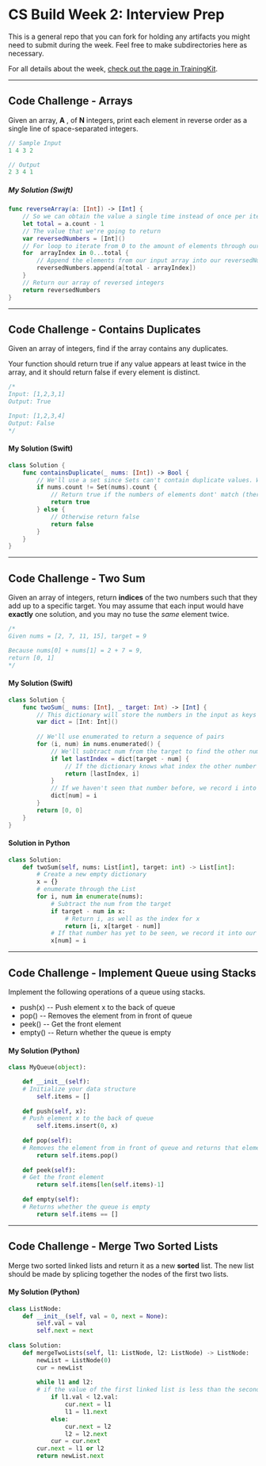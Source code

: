 # CS Build Week 2: Interview Prep

This is a general repo that you can fork for holding any artifacts you
might need to submit during the week. Feel free to make subdirectories
here as necessary.

For all details about the week, [check out the page in
TrainingKit](https://learn.lambdaschool.com/cs/sprint/reco0t22NdXmr8VyL).

---

## Code Challenge - Arrays

Given an array, **A** , of **N** integers, print each element in reverse order as a single line of space-separated integers.

```swift
// Sample Input
1 4 3 2

// Output
2 3 4 1
```

##### My Solution (Swift)
```Swift
func reverseArray(a: [Int]) -> [Int] {
    // So we can obtain the value a single time instead of once per iteration
    let total = a.count - 1
    // The value that we're going to return
    var reversedNumbers = [Int]()
    // For loop to iterate from 0 to the amount of elements through our array
    for  arrayIndex in 0...total {
        // Append the elements from our input array into our reversedNumber array
        reversedNumbers.append(a[total - arrayIndex])
    }
    // Return our array of reversed integers
    return reversedNumbers
}
```
---

## Code Challenge - Contains Duplicates

Given an array of integers, find if the array contains any duplicates.

Your function should return true if any value appears at least twice in the array, and it should return false if every element is distinct.

```swift
/*
Input: [1,2,3,1]
Output: True

Input: [1,2,3,4]
Output: False
*/
```

#### My Solution (Swift)

```swift
class Solution {
    func containsDuplicate(_ nums: [Int]) -> Bool {
        // We'll use a set since Sets can't contain duplicate values. We'll compare the numbers of elements
        if nums.count != Set(nums).count {
            // Return true if the numbers of elements dont' match (there are duplicate values) 
            return true
        } else { 
            // Otherwise return false
            return false
        }
    }
}
```
---

## Code Challenge - Two Sum

Given an array of integers, return **indices** of the two numbers such that they add up to a specific target. You may assume that each input would have **exactly** one solution, and you may no tuse the *same* element twice.

```swift
/* 
Given nums = [2, 7, 11, 15], target = 9

Because nums[0] + nums[1] = 2 + 7 = 9,
return [0, 1]
*/
```

#### My Solution (Swift)

```swift
class Solution {
    func twoSum(_ nums: [Int], _ target: Int) -> [Int] {
        // This dictionary will store the numbers in the input as keys and their indices as values
        var dict = [Int: Int]()
        
        // We'll use enumerated to return a sequence of pairs
        for (i, num) in nums.enumerated() { 
            // We'll subtract num from the target to find the other number we need, that way they add up to the target
            if let lastIndex = dict[target - num] { 
                // If the dictionary knows what index the other number is at, we return that index, and i
                return [lastIndex, i]
            }
            // If we haven't seen that number before, we record i into the dictionary under the key num
            dict[num] = i
        }
        return [0, 0]
    }
}
```

#### Solution in Python
```python
class Solution:
    def twoSum(self, nums: List[int], target: int) -> List[int]:
        # Create a new empty dictionary
        x = {}
        # enumerate through the List
        for i, num in enumerate(nums):
            # Subtract the num from the target
            if target - num in x:
                # Return i, as well as the index for x
                return [i, x[target - num]]
            # If that number has yet to be seen, we record it into our dictionary under the key num
            x[num] = i
```
---
## Code Challenge - Implement Queue using Stacks

Implement the following operations of a queue using stacks.
 * push(x) -- Push element x to the back of queue
 * pop() -- Removes the element from in front of queue
 * peek() -- Get the front element
 * empty() -- Return whether the queue is empty


#### My Solution (Python)

```python
class MyQueue(object):

    def __init__(self):
    # Initialize your data structure
        self.items = []
        
    def push(self, x):
    # Push element x to the back of queue
        self.items.insert(0, x)
    
    def pop(self):
    # Removes the element from in front of queue and returns that element
        return self.items.pop()
    
    def peek(self):
    # Get the front element
        return self.items[len(self.items)-1]
    
    def empty(self):
    # Returns whether the queue is empty
        return self.items == []
```
---

## Code Challenge - Merge Two Sorted Lists

Merge two sorted linked lists and return it as a new **sorted** list. The new list should be made by splicing together the nodes of the first two lists.

#### My Solution (Python)

```python
class ListNode:
    def __init__(self, val = 0, next = None):
        self.val = val
        self.next = next
        
class Solution:
    def mergeTwoLists(self, l1: ListNode, l2: ListNode) -> ListNode:
        newList = ListNode(0)
        cur = newList
        
        while l1 and l2:
        # if the value of the first linked list is less than the second linked list
            if l1.val < l2.val:
                cur.next = l1
                l1 = l1.next
            else:
                cur.next = l2
                l2 = l2.next
            cur = cur.next
        cur.next = l1 or l2
        return newList.next
```
